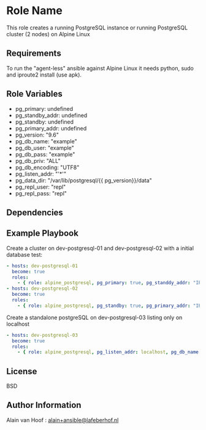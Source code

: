 Role Name
=========

This role creates a running PostgreSQL instance or running PostgreSQL cluster (2 nodes) on Alpine Linux

Requirements
------------

To run the "agent-less" ansible against Alpine Linux it needs python, sudo and iproute2 install (use apk).

Role Variables
--------------

* pg_primary: undefined
* pg_standby_addr: undefined
* pg_standby: undefined
* pg_primary_addr: undefined
* pg_version: "9.6"
* pg_db_name: "example"
* pg_db_user: "example"
* pg_db_pass: "example"
* pg_db_priv: "ALL"
* pg_db_encoding: "UTF8"
* pg_listen_addr: "'*'"
* pg_data_dir: "/var/lib/postgresql/{{ pg_version}}/data"
* pg_repl_user: "repl"
* pg_repl_pass: "repl"

Dependencies
------------

Example Playbook
----------------

Create a cluster on dev-postgresql-01 and dev-postgresql-02 with a initial database test:
```yaml
- hosts: dev-postgresql-01
  become: true
  roles:
    - { role: alpine_postgresql, pg_primary: true, pg_standdy_addr: "IP or HOSTNAME of standby", pg_db_name: test, pg_db_user: testuser, pg_db_pass: testpass }
- hosts: dev-postgresql-02
  become: true
  roles:
    - { role: alpine_postgresql, pg_standby: true, pg_primary_addr: "IP or HOSTNAME of primary" }
```
Create a standalone postgreSQL on dev-postgresql-03 listing only on localhost
```yaml
- hosts: dev-postgresql-03
  become: true
  roles:
    - { role: alpine_postgresql, pg_listen_addr: localhost, pg_db_name: test2, pg_db_user: test2user, pg_db_pass: test2pass }
```


License
-------

BSD

Author Information
------------------

Alain van Hoof : alain+ansible@lafeberhof.nl
